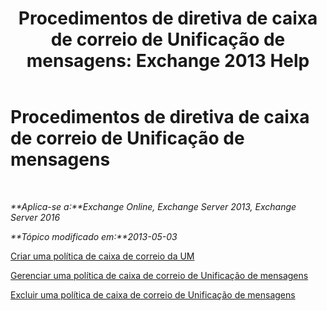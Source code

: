 ﻿---
title: 'Procedimentos de diretiva de caixa de correio de Unificação de mensagens: Exchange 2013 Help'
TOCTitle: Procedimentos de diretiva de caixa de correio de Unificação de mensagens
ms:assetid: 37db12de-109f-4e81-9e6a-effab2c2171d
ms:mtpsurl: https://technet.microsoft.com/pt-br/library/JJ851061(v=EXCHG.150)
ms:contentKeyID: 50556183
ms.date: 05/22/2018
mtps_version: v=EXCHG.150
ms.translationtype: MT
---

# Procedimentos de diretiva de caixa de correio de Unificação de mensagens

 

_**Aplica-se a:**Exchange Online, Exchange Server 2013, Exchange Server 2016_

_**Tópico modificado em:**2013-05-03_

[Criar uma política de caixa de correio da UM](create-a-um-mailbox-policy-exchange-2013-help.md)

[Gerenciar uma política de caixa de correio de Unificação de mensagens](manage-a-um-mailbox-policy-exchange-2013-help.md)

[Excluir uma política de caixa de correio de Unificação de mensagens](delete-a-um-mailbox-policy-exchange-2013-help.md)

